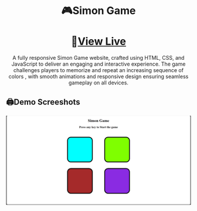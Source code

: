 <div align="center">

# 🎮Simon Game
</div>
<div align="center">

# 🔀<a href="https://mulayharshal.github.io/SimonGame">View Live</a>
</div>

<p align="center">A fully responsive Simon Game website, crafted using HTML, CSS, and JavaScript to deliver an engaging and interactive experience. The game challenges players to memorize and repeat an increasing sequence of colors , with smooth animations and responsive design ensuring seamless gameplay on all devices.</p>

<h2>🖨️Demo Screeshots</h2>
<img src="./demo.png"/>